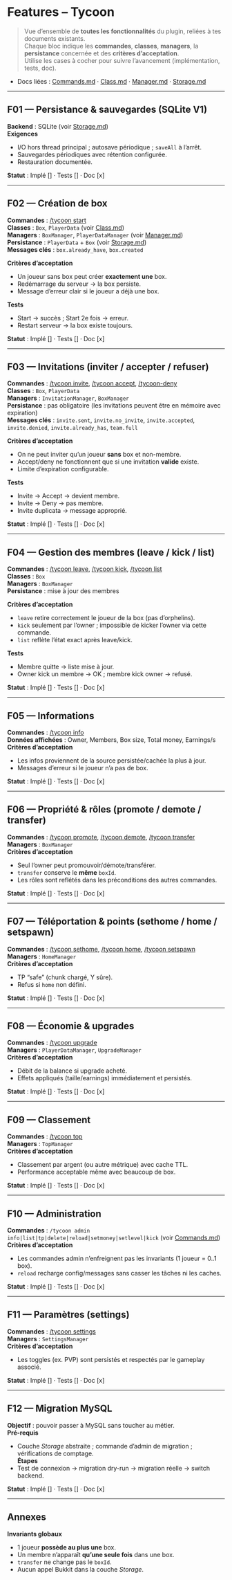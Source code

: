 # Features – Tycoon

> Vue d’ensemble de **toutes les fonctionnalités** du plugin, reliées à tes documents existants.  
> Chaque bloc indique les **commandes**, **classes**, **managers**, la **persistance** concernée et des **critères d’acceptation**.  
> Utilise les cases à cocher pour suivre l’avancement (implémentation, tests, doc).

- Docs liées : [Commands.md](./Commands.md) · [Class.md](./Class.md) · [Manager.md](./Manager.md) · [Storage.md](./Storage.md)

---

## F01 — Persistance & sauvegardes (SQLite V1)

**Backend** : SQLite (voir [Storage.md](./Storage.md))  
**Exigences**

- I/O hors thread principal ; autosave périodique ; `saveAll` à l’arrêt.
- Sauvegardes périodiques avec rétention configurée.
- Restauration documentée.

**Statut** : Implé [] · Tests [] · Doc [x]

---

## F02 — Création de box

**Commandes** : [/tycoon start](./Commands.md#tycoon-start)  
**Classes** : `Box`, `PlayerData` (voir [Class.md](./Class.md))  
**Managers** : `BoxManager`, `PlayerDataManager` (voir [Manager.md](./Manager.md))  
**Persistance** : `PlayerData` + `Box` (voir [Storage.md](./Storage.md))  
**Messages clés** : `box.already_have`, `box.created`

**Critères d’acceptation**

- Un joueur sans box peut créer **exactement une** box.
- Redémarrage du serveur → la box persiste.
- Message d’erreur clair si le joueur a déjà une box.

**Tests**

- Start → succès ; Start 2e fois → erreur.
- Restart serveur → la box existe toujours.

**Statut** : Implé [] · Tests [] · Doc [x]

---

## F03 — Invitations (inviter / accepter / refuser)

**Commandes** : [/tycoon invite](./Commands.md#tycoon-invite), [/tycoon accept](./Commands.md#tycoon-accept), [/tycoon-deny](./Commands.md#tycoon-deny)  
**Classes** : `Box`, `PlayerData`  
**Managers** : `InvitationManager`, `BoxManager`  
**Persistance** : pas obligatoire (les invitations peuvent être en mémoire avec expiration)  
**Messages clés** : `invite.sent`, `invite.no_invite`, `invite.accepted`, `invite.denied`, `invite.already_has`, `team.full`

**Critères d’acceptation**

- On ne peut inviter qu’un joueur **sans** box et non-membre.
- Accept/deny ne fonctionnent que si une invitation **valide** existe.
- Limite d’expiration configurable.

**Tests**

- Invite → Accept → devient membre.
- Invite → Deny → pas membre.
- Invite duplicata → message approprié.

**Statut** : Implé [] · Tests [] · Doc [x]

---

## F04 — Gestion des membres (leave / kick / list)

**Commandes** : [/tycoon leave](./Commands.md#tycoon-leave), [/tycoon kick](./Commands.md#tycoon-kick), [/tycoon list](./Commands.md#tycoon-list)  
**Classes** : `Box`  
**Managers** : `BoxManager`  
**Persistance** : mise à jour des membres

**Critères d’acceptation**

- `leave` retire correctement le joueur de la box (pas d’orphelins).
- `kick` seulement par l’owner ; impossible de kicker l’owner via cette commande.
- `list` reflète l’état exact après leave/kick.

**Tests**

- Membre quitte → liste mise à jour.
- Owner kick un membre → OK ; membre kick owner → refusé.

**Statut** : Implé [] · Tests [] · Doc [x]

---

## F05 — Informations

**Commandes** : [/tycoon info](./Commands.md#tycoon-info)  
**Données affichées** : Owner, Members, Box size, Total money, Earnings/s  
**Critères d’acceptation**

- Les infos proviennent de la source persistée/cachée la plus à jour.
- Messages d’erreur si le joueur n’a pas de box.

**Statut** : Implé [] · Tests [] · Doc [x]

---

## F06 — Propriété & rôles (promote / demote / transfer)

**Commandes** : [/tycoon promote](./Commands.md#tycoon-promote), [/tycoon demote](./Commands.md#tycoon-demote), [/tycoon transfer](./Commands.md#tycoon-transfer)  
**Managers** : `BoxManager`  
**Critères d’acceptation**

- Seul l’owner peut promouvoir/démote/transférer.
- `transfer` conserve le **même** `boxId`.
- Les rôles sont reflétés dans les préconditions des autres commandes.

**Statut** : Implé [] · Tests [] · Doc [x]

---

## F07 — Téléportation & points (sethome / home / setspawn)

**Commandes** : [/tycoon sethome](./Commands.md#tycoon-sethome), [/tycoon home](./Commands.md#tycoon-home), [/tycoon setspawn](./Commands.md#tycoon-setspawn)  
**Managers** : `HomeManager`  
**Critères d’acceptation**

- TP “safe” (chunk chargé, Y sûre).
- Refus si `home` non défini.

**Statut** : Implé [] · Tests [] · Doc [x]

---

## F08 — Économie & upgrades

**Commandes** : [/tycoon upgrade](./Commands.md#tycoon-upgrade)  
**Managers** : `PlayerDataManager`, `UpgradeManager`  
**Critères d’acceptation**

- Débit de la balance si upgrade acheté.
- Effets appliqués (taille/earnings) immédiatement et persistés.

**Statut** : Implé [] · Tests [] · Doc [x]

---

## F09 — Classement

**Commandes** : [/tycoon top](./Commands.md#tycoon-top)  
**Managers** : `TopManager`  
**Critères d’acceptation**

- Classement par argent (ou autre métrique) avec cache TTL.
- Performance acceptable même avec beaucoup de box.

**Statut** : Implé [] · Tests [] · Doc [x]

---

## F10 — Administration

**Commandes** : `/tycoon admin info|list|tp|delete|reload|setmoney|setlevel|kick` (voir [Commands.md](./Commands.md#tycoon-admin-delete))  
**Critères d’acceptation**

- Les commandes admin n’enfreignent pas les invariants (1 joueur = 0..1 box).
- `reload` recharge config/messages sans casser les tâches ni les caches.

**Statut** : Implé [] · Tests [] · Doc [x]

---

## F11 — Paramètres (settings)

**Commandes** : [/tycoon settings](./Commands.md#tycoon-settings)  
**Managers** : `SettingsManager`  
**Critères d’acceptation**

- Les toggles (ex. PVP) sont persistés et respectés par le gameplay associé.

**Statut** : Implé [] · Tests [] · Doc [x]

---

## F12 — Migration MySQL

**Objectif** : pouvoir passer à MySQL sans toucher au métier.  
**Pré-requis**

- Couche *Storage* abstraite ; commande d’admin de migration ; vérifications de comptage.  
  **Étapes**
- Test de connexion → migration dry-run → migration réelle → switch backend.

**Statut** : Implé [] · Tests [] · Doc [x]

---

## Annexes

**Invariants globaux**

- 1 joueur **possède au plus une** box.
- Un membre n’apparaît **qu’une seule fois** dans une box.
- `transfer` ne change pas le `boxId`.
- Aucun appel Bukkit dans la couche *Storage*.
